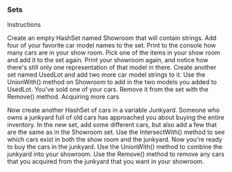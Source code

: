 ### Sets

Instructions

Create an empty HashSet named Showroom that will contain strings.
Add four of your favorite car model names to the set.
Print to the console how many cars are in your show room.
Pick one of the items in your show room and add it to the set again.
Print your showroom again, and notice how there's still only one representation of that model in there.
Create another set named UsedLot and add two more car model strings to it.
Use the UnionWith() method on Showroom to add in the two models you added to UsedLot.
You've sold one of your cars. Remove it from the set with the Remove() method.
Acquiring more cars

Now create another HashSet of cars in a variable Junkyard. Someone who owns a junkyard full of old cars has approached you about buying the entire inventory. In the new set, add some different cars, but also add a few that are the same as in the Showroom set.
Use the IntersectWith() method to see which cars exist in both the show room and the junkyard.
Now you're ready to buy the cars in the junkyard. Use the UnionWith() method to combine the junkyard into your showroom.
Use the Remove() method to remove any cars that you acquired from the junkyard that you want in your showroom.